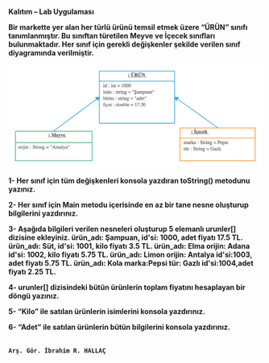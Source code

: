 <b> Kalıtım – Lab Uygulaması <b>

Bir markette yer alan her türlü ürünü temsil etmek üzere “ÜRÜN” sınıfı tanımlanmıştır. Bu sınıftan türetilen Meyve ve İçecek sınıfları bulunmaktadır. Her sınıf için gerekli değişkenler şekilde verilen sınıf diyagramında verilmiştir.

![Sınıf Diyagramı](uml1.png)

 


1-	Her sınıf için tüm değişkenleri konsola yazdıran toString() metodunu yazınız. 

2-	Her sınıf için Main metodu içerisinde en az bir tane nesne oluşturup bilgilerini yazdırınız.

3-	Aşağıda bilgileri verilen nesneleri oluşturup 5 elemanlı urunler[] dizisine ekleyiniz.
ürün_adı: Şampuan, id'si: 1000, adet fiyatı 17.5 TL.
ürün_adı: Süt, id'si: 1001, kilo fiyatı 3.5 TL.
ürün_adı: Elma orijin: Adana id'si: 1002, kilo fiyatı 5.75 TL.
ürün_adı: Limon orijin: Antalya id'si:1003, adet fiyatı 5.75 TL.
ürün_adı: Kola marka:Pepsi tür: Gazlı id'si:1004,adet fiyatı 2.25 TL.

4-	urunler[] dizisindeki bütün ürünlerin toplam fiyatını hesaplayan bir döngü yazınız.

5-	“Kilo” ile satılan ürünlerin isimlerini konsola yazdırınız.

6-	“Adet” ile satılan ürünlerin bütün bilgilerini konsola yazdırınız.

                                                                                              Arş. Gör. İbrahim R. HALLAÇ

